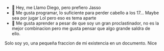 - 👋 Hey, me Llamo Diego, pero prefiero Jasso
- 👀 Me gusta programar, lo suficiente para perder cabello a los 17... Maybe sea por jugar Lol pero eso es tema aparte
- 🌱 Me gusta aprender a pesar de que soy un gran proclastinador, no es la mejor 
combinacion pero me gusta pensar que algo grande saldra de ello.

Solo soy yo, una pequeña fraccion de mi existencia en un documento. Nice

<!---

--->
